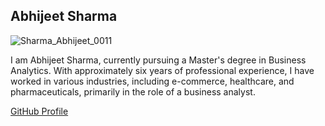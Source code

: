 ## Abhijeet Sharma

![Sharma_Abhijeet_0011](https://github.com/Abhi262626/Introduction/assets/103746095/702a3db6-5d19-4e65-baf0-c63ed02b6906)

I am Abhijeet Sharma, currently pursuing a Master's degree in Business Analytics. With approximately six years of professional experience, I have worked in various industries, including e-commerce, healthcare, and pharmaceuticals, primarily in the role of a business analyst.

[GitHub Profile](https://github.com/Abhi262626) 
 
